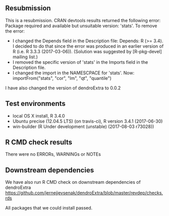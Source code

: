 ## Resubmission
This is a resubmission. CRAN devtools results returned the following error: Package required and available but unsuitable version: 'stats'. To remove the error:

* I changed the Depends field in the Description file: Depends: R (>= 3.4). I decided to do that since the error was produced in an earlier version of R (i.e. R 3.3.3 (2017-03-06)). (Solution was suggested by [R-pkg-devel] mailing list.) 
* I removed the specific version of 'stats' in the Imports field in the Description file. 
* I changed the import in the NAMESCPACE for 'stats'. Now: importFrom("stats", "cor", "lm", "qt", "quantile")

I have also changed the version of dendroExtra to 0.0.2

## Test environments
* local OS X install, R 3.4.0
* Ubuntu precise (12.04.5 LTS) (on travis-ci), R version 3.4.1 (2017-06-30)
* win-builder (R Under development (unstable) (2017-08-03 r73028))

## R CMD check results
There were no ERRORs, WARNINGs or NOTEs


## Downstream dependencies
We have also run R CMD check on downstream dependencies of dendroExtra
https://github.com/jernejjevsenak/dendroExtra/blob/master/revdep/checks.rds

All packages that we could install passed. 

